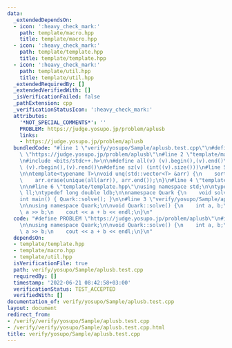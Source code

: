 ```yaml
---
data:
  _extendedDependsOn:
  - icon: ':heavy_check_mark:'
    path: template/macro.hpp
    title: template/macro.hpp
  - icon: ':heavy_check_mark:'
    path: template/template.hpp
    title: template/template.hpp
  - icon: ':heavy_check_mark:'
    path: template/util.hpp
    title: template/util.hpp
  _extendedRequiredBy: []
  _extendedVerifiedWith: []
  _isVerificationFailed: false
  _pathExtension: cpp
  _verificationStatusIcon: ':heavy_check_mark:'
  attributes:
    '*NOT_SPECIAL_COMMENTS*': ''
    PROBLEM: https://judge.yosupo.jp/problem/aplusb
    links:
    - https://judge.yosupo.jp/problem/aplusb
  bundledCode: "#line 1 \"verify/yosupo/Sample/aplusb.test.cpp\"\n#define PROBLEM\
    \ \"https://judge.yosupo.jp/problem/aplusb\"\n#line 2 \"template/macro.hpp\"\n\
    \n#include <bits/stdc++.h>\n\n#define all(v) (v).begin(),(v).end()\n#define rall(v)\
    \ (v).rbegin(),(v).rend()\n#define sz(v) (int((v).size()))\n#line 5 \"template/util.hpp\"\
    \n\ntemplate<typename T>\nvoid unq(std::vector<T> &arr) {\n    sort(all(arr));\n\
    \    arr.erase(unique(all(arr)), arr.end());\n}\n#line 4 \"template/template.hpp\"\
    \n\n#line 6 \"template/template.hpp\"\nusing namespace std;\n\ntypedef long long\
    \ ll;\ntypedef long double ldb;\n\nnamespace Quark {\n    void solve();\n};\n\n\
    int main() { Quark::solve(); }\n\n#line 3 \"verify/yosupo/Sample/aplusb.test.cpp\"\
    \n\nusing namespace Quark;\n\nvoid Quark::solve() {\n    int a, b;\n    cin >>\
    \ a >> b;\n    cout << a + b << endl;\n}\n"
  code: "#define PROBLEM \"https://judge.yosupo.jp/problem/aplusb\"\n#include \"../../../template/template.hpp\"\
    \n\nusing namespace Quark;\n\nvoid Quark::solve() {\n    int a, b;\n    cin >>\
    \ a >> b;\n    cout << a + b << endl;\n}\n"
  dependsOn:
  - template/template.hpp
  - template/macro.hpp
  - template/util.hpp
  isVerificationFile: true
  path: verify/yosupo/Sample/aplusb.test.cpp
  requiredBy: []
  timestamp: '2022-06-21 08:42:58+03:00'
  verificationStatus: TEST_ACCEPTED
  verifiedWith: []
documentation_of: verify/yosupo/Sample/aplusb.test.cpp
layout: document
redirect_from:
- /verify/verify/yosupo/Sample/aplusb.test.cpp
- /verify/verify/yosupo/Sample/aplusb.test.cpp.html
title: verify/yosupo/Sample/aplusb.test.cpp
---
```

